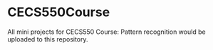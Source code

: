 # CECS550Course
All mini projects for CECS550 Course: Pattern recognition would be uploaded to this repository.
